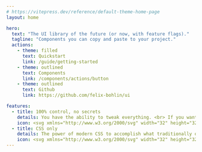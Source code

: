 ```yaml
---
# https://vitepress.dev/reference/default-theme-home-page
layout: home

hero:
  text: "The UI library of the future (or now, with feature flags)."
  tagline: "Components you can copy and paste to your project."
  actions:
    - theme: filled
      text: Quickstart
      link: /guide/getting-started
    - theme: outlined
      text: Components
      link: /components/actions/button
    - theme: outlined
      text: Github
      link: https://github.com/felix-bohlin/ui

features:
  - title: 100% control, no secrets
    details: You have the ability to tweak everything. <br> If you want. All of the code is yours.
    icon: <svg xmlns="http://www.w3.org/2000/svg" width="32" height="32" viewBox="0 0 32 32"><path fill="currentColor" d="M16 11a5 5 0 1 0 0 10a5 5 0 0 0 0-10m-3 5a3 3 0 1 1 6 0a3 3 0 0 1-6 0m-.16 13.628c1.035.247 2.096.372 3.16.372a13.6 13.6 0 0 0 3.156-.375a1.48 1.48 0 0 0 1.13-1.276l.234-2.13a1.47 1.47 0 0 1 2.066-1.2l1.955.856a1.47 1.47 0 0 0 1.671-.345a14.25 14.25 0 0 0 3.156-5.443a1.48 1.48 0 0 0-.535-1.627l-1.729-1.275a1.48 1.48 0 0 1 .003-2.396l1.72-1.27a1.47 1.47 0 0 0 .537-1.63a14.2 14.2 0 0 0-3.157-5.443a1.48 1.48 0 0 0-1.674-.345l-1.946.856a1.483 1.483 0 0 1-2.067-1.2l-.236-2.12a1.48 1.48 0 0 0-1.147-1.283a15 15 0 0 0-3.127-.363a15.4 15.4 0 0 0-3.146.363a1.47 1.47 0 0 0-1.147 1.28l-.237 2.122a1.493 1.493 0 0 1-2.073 1.206l-1.946-.857a1.49 1.49 0 0 0-1.67.35a14.25 14.25 0 0 0-3.16 5.446a1.48 1.48 0 0 0 .536 1.625l1.725 1.272a1.488 1.488 0 0 1 0 2.397L3.167 18.47a1.48 1.48 0 0 0-.535 1.63a14.25 14.25 0 0 0 3.16 5.45a1.46 1.46 0 0 0 1.077.465c.203 0 .404-.042.591-.123l1.955-.859a1.485 1.485 0 0 1 2.065 1.2l.235 2.126a1.48 1.48 0 0 0 1.125 1.27m5.501-1.866a11.6 11.6 0 0 1-4.677 0l-.195-1.74a3.48 3.48 0 0 0-1.14-2.208a3.53 3.53 0 0 0-3.718-.6l-1.606.7a12.2 12.2 0 0 1-2.348-4.05l1.424-1.052a3.488 3.488 0 0 0 0-5.616l-1.421-1.05a12.2 12.2 0 0 1 2.348-4.046l1.6.7a3.45 3.45 0 0 0 1.4.294a3.5 3.5 0 0 0 3.467-3.108l.194-1.747c.774-.15 1.56-.23 2.347-.24c.782.01 1.562.09 2.33.24l.186 1.74a3.48 3.48 0 0 0 1.137 2.216a3.53 3.53 0 0 0 3.727.6l1.6-.7a12.2 12.2 0 0 1 2.35 4.047l-1.423 1.046a3.48 3.48 0 0 0 0 5.62l1.422 1.05A12.3 12.3 0 0 1 25 23.901l-1.6-.7a3.473 3.473 0 0 0-4.866 2.81z"/></svg>
  - title: CSS only
    details: The power of modern CSS to accomplish what traditionally only could be solved with black magic.
    icon: <svg xmlns="http://www.w3.org/2000/svg" width="32" height="32" viewBox="0 0 24 24"><path fill="currentColor" d="M18 20.5a.5.5 0 0 0 .5-.5V10H14a2 2 0 0 1-2-2V3.5H6a.5.5 0 0 0-.5.5v10.627a3.5 3.5 0 0 0-1.5-.592V4a2 2 0 0 1 2-2h6.172q.042.001.082.007q.03.005.059.007c.215.015.427.056.624.138c.057.024.112.056.166.087l.05.029l.047.024a1 1 0 0 1 .081.044c.078.053.148.116.219.18l.036.03l.049.04l5.829 5.828A2 2 0 0 1 20 9.828V20a2 2 0 0 1-2 2h-1.736a2.94 2.94 0 0 0 .702-1.5zm-.622-12L13.5 4.621V8a.5.5 0 0 0 .5.5zm-5.326 12c.203.86.976 1.5 1.898 1.5h.1A1.95 1.95 0 0 0 16 20.05v-.234a1.75 1.75 0 0 0-.85-1.5l-1.529-.918a.25.25 0 0 1-.121-.214v-.234a.45.45 0 0 1 .45-.45h.1a.45.45 0 0 1 .45.45V17a.75.75 0 0 0 1.5 0v-.05A1.95 1.95 0 0 0 14.05 15h-.1A1.95 1.95 0 0 0 12 16.95v.234c0 .614.322 1.184.85 1.5l1.529.918a.25.25 0 0 1 .121.214v.234a.45.45 0 0 1-.45.45h-.1a.45.45 0 0 1-.45-.45V20a.75.75 0 0 0-1.5 0v.05q0 .233.052.45M5.95 22l.05-.05V22zm1.297-1A1.94 1.94 0 0 1 7 20.05V20a.75.75 0 0 1 1.5 0v.05c0 .248.201.45.45.45h.1a.45.45 0 0 0 .45-.45v-.234a.25.25 0 0 0-.121-.214l-1.53-.918a1.75 1.75 0 0 1-.849-1.5v-.234A1.95 1.95 0 0 1 8.95 15h.1A1.95 1.95 0 0 1 11 16.95V17a.75.75 0 0 1-1.5 0v-.05a.45.45 0 0 0-.45-.45h-.1a.45.45 0 0 0-.45.45v.234a.25.25 0 0 0 .121.214l1.53.918c.527.316.849.886.849 1.5v.234a1.96 1.96 0 0 1-.247.95a1.95 1.95 0 0 1-1.703 1h-.1a1.95 1.95 0 0 1-1.703-1m-1.439-.538c.124-.296.192-.621.192-.962a.75.75 0 1 0-1.5 0a1 1 0 1 1-2 0v-2a1 1 0 1 1 2 0q.002.207.1.375A.75.75 0 0 0 6 17.5a2.5 2.5 0 1 0-5 0v2a2.5 2.5 0 0 0 4.808.962"/></svg>
---
```

